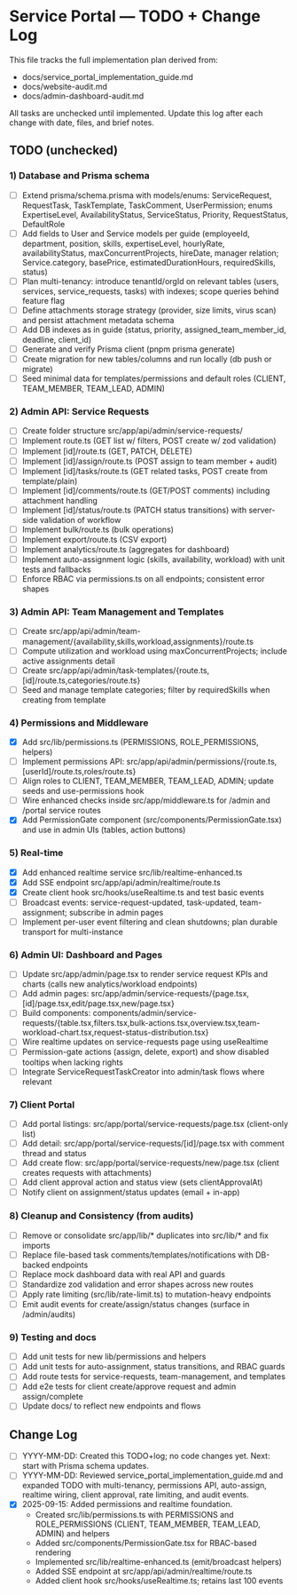 # Service Portal — TODO + Change Log

This file tracks the full implementation plan derived from:
- docs/service_portal_implementation_guide.md
- docs/website-audit.md
- docs/admin-dashboard-audit.md

All tasks are unchecked until implemented. Update this log after each change with date, files, and brief notes.

## TODO (unchecked)

### 1) Database and Prisma schema
- [ ] Extend prisma/schema.prisma with models/enums: ServiceRequest, RequestTask, TaskTemplate, TaskComment, UserPermission; enums ExpertiseLevel, AvailabilityStatus, ServiceStatus, Priority, RequestStatus, DefaultRole
- [ ] Add fields to User and Service models per guide (employeeId, department, position, skills, expertiseLevel, hourlyRate, availabilityStatus, maxConcurrentProjects, hireDate, manager relation; Service.category, basePrice, estimatedDurationHours, requiredSkills, status)
- [ ] Plan multi-tenancy: introduce tenantId/orgId on relevant tables (users, services, service_requests, tasks) with indexes; scope queries behind feature flag
- [ ] Define attachments storage strategy (provider, size limits, virus scan) and persist attachment metadata schema
- [ ] Add DB indexes as in guide (status, priority, assigned_team_member_id, deadline, client_id)
- [ ] Generate and verify Prisma client (pnpm prisma generate)
- [ ] Create migration for new tables/columns and run locally (db push or migrate)
- [ ] Seed minimal data for templates/permissions and default roles (CLIENT, TEAM_MEMBER, TEAM_LEAD, ADMIN)

### 2) Admin API: Service Requests
- [ ] Create folder structure src/app/api/admin/service-requests/
- [ ] Implement route.ts (GET list w/ filters, POST create w/ zod validation)
- [ ] Implement [id]/route.ts (GET, PATCH, DELETE)
- [ ] Implement [id]/assign/route.ts (POST assign to team member + audit)
- [ ] Implement [id]/tasks/route.ts (GET related tasks, POST create from template/plain)
- [ ] Implement [id]/comments/route.ts (GET/POST comments) including attachment handling
- [ ] Implement [id]/status/route.ts (PATCH status transitions) with server-side validation of workflow
- [ ] Implement bulk/route.ts (bulk operations)
- [ ] Implement export/route.ts (CSV export)
- [ ] Implement analytics/route.ts (aggregates for dashboard)
- [ ] Implement auto-assignment logic (skills, availability, workload) with unit tests and fallbacks
- [ ] Enforce RBAC via permissions.ts on all endpoints; consistent error shapes

### 3) Admin API: Team Management and Templates
- [ ] Create src/app/api/admin/team-management/{availability,skills,workload,assignments}/route.ts
- [ ] Compute utilization and workload using maxConcurrentProjects; include active assignments detail
- [ ] Create src/app/api/admin/task-templates/{route.ts,[id]/route.ts,categories/route.ts}
- [ ] Seed and manage template categories; filter by requiredSkills when creating from template

### 4) Permissions and Middleware
- [x] Add src/lib/permissions.ts (PERMISSIONS, ROLE_PERMISSIONS, helpers)
- [ ] Implement permissions API: src/app/api/admin/permissions/{route.ts,[userId]/route.ts,roles/route.ts}
- [ ] Align roles to CLIENT, TEAM_MEMBER, TEAM_LEAD, ADMIN; update seeds and use-permissions hook
- [ ] Wire enhanced checks inside src/app/middleware.ts for /admin and /portal service routes
- [x] Add PermissionGate component (src/components/PermissionGate.tsx) and use in admin UIs (tables, action buttons)

### 5) Real-time
- [x] Add enhanced realtime service src/lib/realtime-enhanced.ts
- [x] Add SSE endpoint src/app/api/admin/realtime/route.ts
- [x] Create client hook src/hooks/useRealtime.ts and test basic events
- [ ] Broadcast events: service-request-updated, task-updated, team-assignment; subscribe in admin pages
- [ ] Implement per-user event filtering and clean shutdowns; plan durable transport for multi-instance

### 6) Admin UI: Dashboard and Pages
- [ ] Update src/app/admin/page.tsx to render service request KPIs and charts (calls new analytics/workload endpoints)
- [ ] Add admin pages: src/app/admin/service-requests/{page.tsx,[id]/page.tsx,edit/page.tsx,new/page.tsx}
- [ ] Build components: components/admin/service-requests/{table.tsx,filters.tsx,bulk-actions.tsx,overview.tsx,team-workload-chart.tsx,request-status-distribution.tsx}
- [ ] Wire realtime updates on service-requests page using useRealtime
- [ ] Permission-gate actions (assign, delete, export) and show disabled tooltips when lacking rights
- [ ] Integrate ServiceRequestTaskCreator into admin/task flows where relevant

### 7) Client Portal
- [ ] Add portal listings: src/app/portal/service-requests/page.tsx (client-only list)
- [ ] Add detail: src/app/portal/service-requests/[id]/page.tsx with comment thread and status
- [ ] Add create flow: src/app/portal/service-requests/new/page.tsx (client creates requests with attachments)
- [ ] Add client approval action and status view (sets clientApprovalAt)
- [ ] Notify client on assignment/status updates (email + in-app)

### 8) Cleanup and Consistency (from audits)
- [ ] Remove or consolidate src/app/lib/* duplicates into src/lib/* and fix imports
- [ ] Replace file-based task comments/templates/notifications with DB-backed endpoints
- [ ] Replace mock dashboard data with real API and guards
- [ ] Standardize zod validation and error shapes across new routes
- [ ] Apply rate limiting (src/lib/rate-limit.ts) to mutation-heavy endpoints
- [ ] Emit audit events for create/assign/status changes (surface in /admin/audits)

### 9) Testing and docs
- [ ] Add unit tests for new lib/permissions and helpers
- [ ] Add unit tests for auto-assignment, status transitions, and RBAC guards
- [ ] Add route tests for service-requests, team-management, and templates
- [ ] Add e2e tests for client create/approve request and admin assign/complete
- [ ] Update docs/ to reflect new endpoints and flows

## Change Log
- [ ] YYYY-MM-DD: Created this TODO+log; no code changes yet. Next: start with Prisma schema updates.
- [ ] YYYY-MM-DD: Reviewed service_portal_implementation_guide.md and expanded TODO with multi-tenancy, permissions API, auto-assign, realtime wiring, client approval, rate limiting, and audit events.
- [x] 2025-09-15: Added permissions and realtime foundation.
  - Created src/lib/permissions.ts with PERMISSIONS and ROLE_PERMISSIONS (CLIENT, TEAM_MEMBER, TEAM_LEAD, ADMIN) and helpers
  - Added src/components/PermissionGate.tsx for RBAC-based rendering
  - Implemented src/lib/realtime-enhanced.ts (emit/broadcast helpers)
  - Added SSE endpoint at src/app/api/admin/realtime/route.ts
  - Added client hook src/hooks/useRealtime.ts; retains last 100 events
